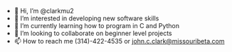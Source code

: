 - 👋 Hi, I’m @clarkmu2
- 👀 I’m interested in developing new software skills
- 🌱 I’m currently learning how to program in C and Python
- 💞️ I’m looking to collaborate on beginner level projects
- 📫 How to reach me (314)-422-4535 or john.c.clark@missouribeta.com

<!---
clarkmu2/clarkmu2 is a ✨ special ✨ repository because its `README.md` (this file) appears on your GitHub profile.
You can click the Preview link to take a look at your changes.
--->
